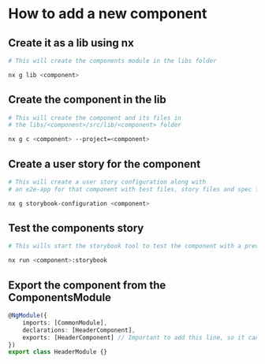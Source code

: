 # How to add a new component

## Create it as a lib using nx

```bash
# This will create the components module in the libs folder

nx g lib <component>
```

## Create the component in the lib

```bash
# This will create the component and its files in
# the libs/<component>/src/lib/<component> folder

nx g c <component> --project=<component>
```

## Create a user story for the component

```bash
# This will create a user story configuration along with
# an e2e-app for that component with test files, story files and spec files

nx g storybook-configuration <component>
```

## Test the components story

```bash
# This wills start the storybook tool to test the component with a preview in the browser

nx run <component>:storybook
```

## Export the component from the ComponentsModule

```typescript
@NgModule({
    imports: [CommonModule],
    declarations: [HeaderComponent],
    exports: [HeaderComponent] // Important to add this line, so it can be rendered in mate-team
})
export class HeaderModule {}
```
